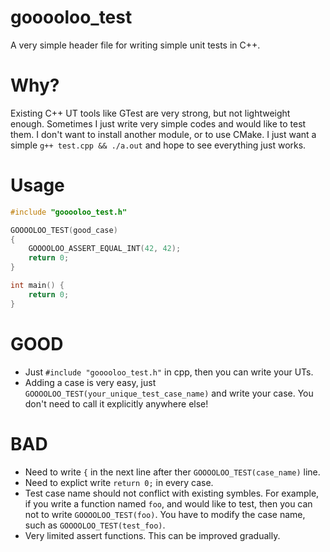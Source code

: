 # gooooloo_test
A very simple header file for writing simple unit tests in C++.

# Why?
Existing C++ UT tools like GTest are very strong, but not lightweight enough. Sometimes I just write very simple codes and would like to test them. I don't want to install another module, or to use CMake. I just want a simple `g++ test.cpp && ./a.out` and hope to see everything just works. 

# Usage
``` C++
#include "gooooloo_test.h"

GOOOOLOO_TEST(good_case)
{
    GOOOOLOO_ASSERT_EQUAL_INT(42, 42);
    return 0;
}

int main() {
    return 0;
}
```

# GOOD
- Just `#include "gooooloo_test.h"` in cpp, then you can write your UTs.
- Adding a case is very easy, just `GOOOOLOO_TEST(your_unique_test_case_name)` and write your case. You don't need to call it explicitly anywhere else!

# BAD
- Need to write `{` in the next line after ther `GOOOOLOO_TEST(case_name)` line.
- Need to explict write `return 0;` in every case.
- Test case name should not conflict with existing symbles. For example, if you write a function named `foo`, and would like to test, then you can not to write `GOOOOLOO_TEST(foo)`. You have to modify the case name, such as `GOOOOLOO_TEST(test_foo)`.
- Very limited assert functions. This can be improved gradually.
